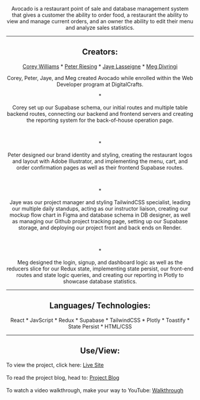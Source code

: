 <p align="center">
Avocado is a restaurant point of sale and database management system that gives a customer the ability to order food, a restaurant the ability to view and manage current orders, and an owner the ability to edit their menu and analyze sales statistics.
</p>

---

<h2 align="center">Creators:</h2>
<p align="center">
<a href="https://github.com/corewill">Corey Williams</a>
* <a href="https://github.com/peterriesing">Peter Riesing</a>
* <a href="https://github.com/Lasseignejk">Jaye Lasseigne</a>
* <a href="https://github.com/Meg-Div">Meg Divringi</a>

<p align="center">Corey, Peter, Jaye, and Meg created Avocado while enrolled within the Web Developer program at DigitalCrafts. 
</p>

<p align="center">*</p>
<p align="center">Corey set up our Supabase schema, our initial routes and multiple table backend routes, connecting our backend and frontend servers and creating the reporting system for the back-of-house operation page.
</p>
<br>

<p align="center">*</p>
<p align="center">Peter designed our brand identity and styling, creating the restaurant logos and layout with Adobe Illustrator, and implementing the menu, cart, and order confirmation pages as well as their frontend Supabase routes. 
</p>
<br>
<p align="center">*</p>
<p align="center">Jaye was our project manager and styling TailwindCSS specialist, leading our multiple daily standups, acting as our instructor liaison, creating our mockup flow chart in Figma and database schema in DB designer, as well as managing our Github project tracking page, setting up our Supabase storage, and deploying our project front and back ends on Render. 
</p>
<br>
<p align="center">*</p>
<p align="center">Meg designed the login, signup, and dashboard logic as well as the reducers slice for our Redux state, implementing state persist, our front-end routes and state logic queries, and creating our reporting in Plotly to showcase database statistics.
</p>

---

<h2 align="center">Languages/ Technologies:</h2>
<p align="center">
React
* JavScript
* Redux
* Supabase
* TailwindCSS
* Plotly
* Toastify
* State Persist
* HTML/CSS
</p>

---

<h2 align="center">Use/View:</h2>
To view the project, click here: <a href="https://avocado-frontend.onrender.com/">Live Site</a>
<br><br>
To read the project blog, head to: <a href="https://dev.to/megdiv/avocado-3im3
">Project Blog</a>
<br><br>
To watch a video walkthrough, make your way to YouTube: <a href="https://www.youtube.com/watch?v=wsLZCA090U4
">Walkthrough</a>
